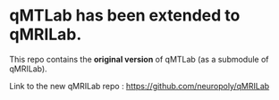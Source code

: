 # qMTLab has been extended to qMRILab.
This repo contains the **original version** of qMTLab (as a submodule of qMRILab).  

Link to the new qMRILab repo : https://github.com/neuropoly/qMRILab
